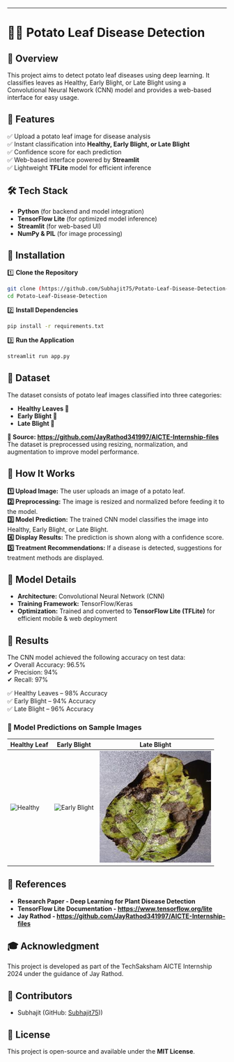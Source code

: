 

---

# 🥔🥬 Potato Leaf Disease Detection  

## 🌟 Overview  
This project aims to detect potato leaf diseases using deep learning. It classifies leaves as Healthy, Early Blight, or Late Blight using a Convolutional Neural Network (CNN) model and provides a web-based interface for easy usage.

## 📌 Features  
✅ Upload a potato leaf image for disease analysis  
✅ Instant classification into **Healthy, Early Blight, or Late Blight**  
✅ Confidence score for each prediction  
✅ Web-based interface powered by **Streamlit**  
✅ Lightweight **TFLite** model for efficient inference  

## 🛠️ Tech Stack  
- **Python** (for backend and model integration)  
- **TensorFlow Lite** (for optimized model inference)  
- **Streamlit** (for web-based UI)  
- **NumPy & PIL** (for image processing)  

## 🚀 Installation  

1️⃣ **Clone the Repository**  
```sh
git clone (https://github.com/Subhajit75/Potato-Leaf-Disease-Detection-.git)
cd Potato-Leaf-Disease-Detection
```
  
2️⃣ **Install Dependencies**  
```sh
pip install -r requirements.txt
```

3️⃣ **Run the Application**  
```sh
streamlit run app.py
```

## 📁 Dataset  
The dataset consists of potato leaf images classified into three categories:  
- **Healthy Leaves 🌱**
- **Early Blight 🍂**
- **Late Blight 🍁** 

**📌 Source: https://github.com/JayRathod341997/AICTE-Internship-files**
The dataset is preprocessed using resizing, normalization, and augmentation to improve model performance.

## 📖 How It Works
 **1️⃣ Upload Image:** The user uploads an image of a potato leaf.  
**2️⃣ Preprocessing:** The image is resized and normalized before feeding it to the model.  
**3️⃣ Model Prediction:** The trained CNN model classifies the image into Healthy, Early Blight, or Late Blight.  
**4️⃣ Display Results:** The prediction is shown along with a confidence score.  
**5️⃣ Treatment Recommendations:** If a disease is detected, suggestions for treatment methods are displayed.  

## 📖 Model Details  
- **Architecture:** Convolutional Neural Network (CNN)  
- **Training Framework:** TensorFlow/Keras  
- **Optimization:** Trained and converted to **TensorFlow Lite (TFLite)** for efficient mobile & web deployment  

## 🔬 Results
The CNN model achieved the following accuracy on test data:  
✔ Overall Accuracy: 96.5%  
✔ Precision: 94%  
✔ Recall: 97%  

✅ Healthy Leaves – 98% Accuracy  
✅ Early Blight – 94% Accuracy  
✅ Late Blight – 96% Accuracy  

### 🎲 Model Predictions on Sample Images  
| Healthy Leaf | Early Blight | Late Blight |
|-------------|-------------|------------|
| ![Healthy]([Potato_healthy-26-_0_4635.JPG](https://github.com/Subhajit75/Potato-Leaf-Disease-Detection-/blob/main/Potato_healthy-26-_0_4635.jpg)) | ![Early Blight]((https://github.com/Subhajit75/Potato-Leaf-Disease-Detection-/blob/main/9475f5bf-607b-4091-8a6d-8f09921478a7___RS_LB%205191.JPG)) | ![Late Blight](https://github.com/Subhajit75/Potato-Leaf-Disease-Detection-/blob/main/08029ccc-387e-4be6-9389-04f7b82fdb2a___RS_Early.B%209130.JPG) |



## 🔗 References
- **Research Paper - Deep Learning for Plant Disease Detection**
- **TensorFlow Lite Documentation - https://www.tensorflow.org/lite**
- **Jay Rathod - https://github.com/JayRathod341997/AICTE-Internship-files**

## 🎓 Acknowledgment
This project is developed as part of the TechSaksham AICTE Internship 2024 under the guidance of Jay Rathod.

## 🤝 Contributors  
- Subhajit  (GitHub: [Subhajit75](https://github.com/Subhajit75)))  

## 📜 License  
This project is open-source and available under the **MIT License**.  


